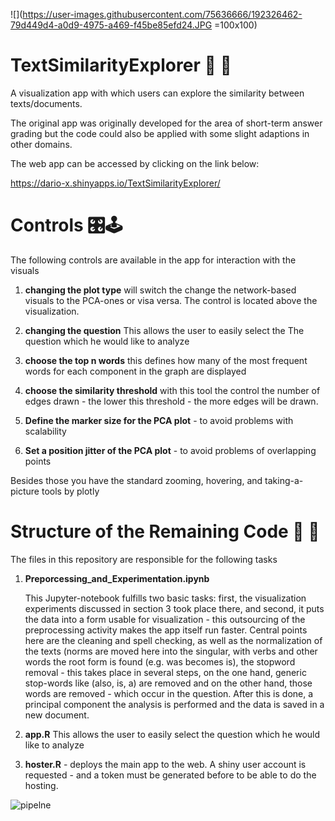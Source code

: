 
![](https://user-images.githubusercontent.com/75636666/192326462-79d449d4-a0d9-4975-a469-f45be85efd24.JPG =100x100)



# TextSimilarityExplorer 🔎 📄

A visualization app with which users can explore the similarity between texts/documents.

The original app was originally developed for the area of short-term answer grading but the code could also be
applied with some slight adaptions in other domains.

The web app can be accessed by clicking on the link below:

https://dario-x.shinyapps.io/TextSimilarityExplorer/

# Controls 🎛️🕹️

The following controls are available in the app for interaction with the visuals

1.  **changing the plot type** will switch the change the
    network-based visuals to the PCA-ones or visa versa. The control is
    located above the visualization.

2.  **changing the question** This allows the user to easily select the
    The question which he would like to analyze

3.  **choose the top n words** this defines how many of the most
    frequent words for each component in the graph are displayed

4.  **choose the similarity threshold** with this tool the control the
    number of edges drawn - the lower this threshold - the more edges
    will be drawn.

5.  **Define the marker size for the PCA plot** - to avoid problems with
    scalability

6.  **Set a position jitter of the PCA plot** - to avoid problems of
    overlapping points
    
Besides those you have the standard zooming, hovering, and taking-a-picture tools by plotly


# Structure of the Remaining Code 🤖 💾

The files in this repository are responsible for the following tasks

1.  **Preporcessing_and_Experimentation.ipynb**

    This Jupyter-notebook fulfills two basic tasks: first, the
    visualization experiments discussed in section 3 took place there,
    and second, it puts the data into a form usable for visualization -
    this outsourcing of the preprocessing activity makes the app itself
    run faster. Central points here are the cleaning and spell checking,
    as well as the normalization of the texts (norms are moved here into
    the singular, with verbs and other words the root form is found
    (e.g. was becomes is), the stopword removal - this takes place in
    several steps, on the one hand, generic stop-words like (also, is, a)
    are removed and on the other hand, those words are removed - which
    occur in the question. After this is done, a principal component
    the analysis is performed and the data is saved in a new document.

2.  **app.R** This allows the user to easily select the question which
    he would like to analyze

3.  **hoster.R** - deploys the main app to the web. A shiny user account
    is requested - and a token must be generated before to be
    able to do the hosting.

![pipelne](https://user-images.githubusercontent.com/75636666/176884052-88c4e44c-89be-461d-ac4c-ec6b80ced12f.JPG)


